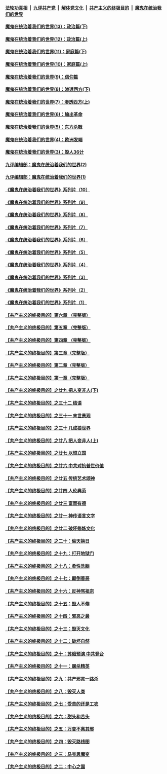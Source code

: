 

####  [法轮功真相](../../../../basic/blob/master/README.md?t=10021131) &nbsp;|&nbsp; [九评共产党](../../../../9ping.md/blob/master/README.md?t=10021131) &nbsp;|&nbsp; [解体党文化](../../../../jtdwh.md/blob/master/README.md?t=10021131)  &nbsp;|&nbsp; [共产主义的终极目的](../../../../gczydzjmd.md/blob/master/README.md?t=10021131) &nbsp;|&nbsp; [魔鬼在统治我们的世界](../../../../mgztzwmdsj.md/blob/master/README.md?t=10021131) 

#### [魔鬼在统治着我们的世界(13)：政治篇(下)](../pages/nsc422/n10448270.md?t=10021131) 

#### [魔鬼在统治着我们的世界(12)：政治篇(上)](../pages/nsc422/n10444576.md?t=10021131) 

#### [魔鬼在统治着我们的世界(11)：家庭篇(下)](../pages/nsc422/n10440961.md?t=10021131) 

#### [魔鬼在统治着我们的世界(10)：家庭篇(上)](../pages/nsc422/n10435448.md?t=10021131) 

#### [魔鬼在统治着我们的世界(9)：信仰篇](../pages/nsc422/n10432159.md?t=10021131) 

#### [魔鬼在统治着我们的世界(8)：渗透西方(下)](../pages/nsc422/n10429603.md?t=10021131) 

#### [魔鬼在统治着我们的世界(7)：渗透西方(上)](../pages/nsc422/n10426013.md?t=10021131) 

#### [魔鬼在统治着我们的世界(6)：输出革命](../pages/nsc422/n10421536.md?t=10021131) 

#### [魔鬼在统治着我们的世界(5)：东方杀戮](../pages/nsc422/n10417707.md?t=10021131) 

#### [魔鬼在统治着我们的世界(4)：欧洲发端](../pages/nsc422/n10414890.md?t=10021131) 

#### [魔鬼在统治着我们的世界(3)：毁人36计](../pages/nsc422/n10411583.md?t=10021131) 

#### [九评编辑部：魔鬼在统治着我们的世界(2)](../pages/nsc422/n10410036.md?t=10021131) 

#### [九评编辑部：魔鬼在统治着我们的世界(1)](../pages/nsc422/n10406825.md?t=10021131) 

#### [《魔鬼在统治着我们的世界》系列片（10）](../pages/nsc422/n12292670.md?t=10021131) 

#### [《魔鬼在统治着我们的世界》系列片（9）](../pages/nsc422/n12290859.md?t=10021131) 

#### [《魔鬼在统治着我们的世界》系列片（8）](../pages/nsc422/n12287445.md?t=10021131) 

#### [《魔鬼在统治着我们的世界》系列片（7）](../pages/nsc422/n12283425.md?t=10021131) 

#### [《魔鬼在统治着我们的世界》系列片（6）](../pages/nsc422/n12282314.md?t=10021131) 

#### [《魔鬼在统治着我们的世界》系列片（5）](../pages/nsc422/n12281419.md?t=10021131) 

#### [《魔鬼在统治着我们的世界》系列片（4）](../pages/nsc422/n12274024.md?t=10021131) 

#### [《魔鬼在统治着我们的世界》系列片（3）](../pages/nsc422/n12271322.md?t=10021131) 

#### [《魔鬼在统治着我们的世界》系列片（2）](../pages/nsc422/n12269049.md?t=10021131) 

#### [《魔鬼在统治着我们的世界》系列片（1）](../pages/nsc422/n12267575.md?t=10021131) 

#### [【共产主义的终极目的】第六章 （完整版）](../pages/nsc422/n11428913.md?t=10021131) 

#### [【共产主义的终极目的】第五章 （完整版）](../pages/nsc422/n11428912.md?t=10021131) 

#### [【共产主义的终极目的】第四章 （完整版）](../pages/nsc422/n11428907.md?t=10021131) 

#### [【共产主义的终极目的】第三章（完整版）](../pages/nsc422/n11428848.md?t=10021131) 

#### [【共产主义的终极目的】第二章（完整版）](../pages/nsc422/n11428831.md?t=10021131) 

#### [【共产主义的终极目的】第一章（完整版）](../pages/nsc422/n11417651.md?t=10021131) 

#### [【共产主义的终极目的】之廿九 把人变非人(下)](../pages/nsc422/n11344140.md?t=10021131) 

#### [【共产主义的终极目的】之三十二 结语](../pages/nsc422/n11360535.md?t=10021131) 

#### [【共产主义的终极目的】之三十一 末世景观](../pages/nsc422/n11351129.md?t=10021131) 

#### [【共产主义的终极目的】之三十 几成狼世界](../pages/nsc422/n11348280.md?t=10021131) 

#### [【共产主义的终极目的】之廿八 把人变非人(上)](../pages/nsc422/n11340492.md?t=10021131) 

#### [【共产主义的终极目的】之廿七 以恨立国](../pages/nsc422/n11336944.md?t=10021131) 

#### [【共产主义的终极目的】之廿六 中共对抗普世价值](../pages/nsc422/n11324785.md?t=10021131) 

#### [【共产主义的终极目的】之廿五 传统艺术颂神](../pages/nsc422/n11296396.md?t=10021131) 

#### [【共产主义的终极目的】之廿四 人伦典范](../pages/nsc422/n11296397.md?t=10021131) 

#### [【共产主义的终极目的】之廿三 富而有德](../pages/nsc422/n11283598.md?t=10021131) 

#### [【共产主义的终极目的】之廿一 神传语言文字](../pages/nsc422/n11263265.md?t=10021131) 

#### [【共产主义的终极目的】之廿二 破坏修炼文化](../pages/nsc422/n11245728.md?t=10021131) 

#### [【共产主义的终极目的】之二十：偷天换日](../pages/nsc422/n11238846.md?t=10021131) 

#### [【共产主义的终极目的】之十九：打开地狱门](../pages/nsc422/n11206376.md?t=10021131) 

#### [【共产主义的终极目的】之十八：柔性洗脑](../pages/nsc422/n11199994.md?t=10021131) 

#### [【共产主义的终极目的】之十七：颠倒善恶](../pages/nsc422/n11179782.md?t=10021131) 

#### [【共产主义的终极目的】之十六：反神骂祖宗](../pages/nsc422/n11166798.md?t=10021131) 

#### [【共产主义的终极目的】之十五：毁人不倦](../pages/nsc422/n11166792.md?t=10021131) 

#### [【共产主义的终极目的】之十四：邪恶之最](../pages/nsc422/n11150249.md?t=10021131) 

#### [【共产主义的终极目的】之十三：毁灭文化](../pages/nsc422/n11135227.md?t=10021131) 

#### [【共产主义的终极目的】之十二：破坏自然](../pages/nsc422/n11135214.md?t=10021131) 

#### [【共产主义的终极目的】之十：苏俄预演 中共登台](../pages/nsc422/n11118424.md?t=10021131) 

#### [【共产主义的终极目的】之十一：屠杀精英](../pages/nsc422/n11118442.md?t=10021131) 

#### [【共产主义的终极目的】之九：共产邪灵一路杀](../pages/nsc422/n11114139.md?t=10021131) 

#### [【共产主义的终极目的】之八：毁灭人类](../pages/nsc422/n11108503.md?t=10021131) 

#### [【共产主义的终极目的】之七：受苦的还是工农](../pages/nsc422/n11101809.md?t=10021131) 

#### [【共产主义的终极目的】之六：甜头和苦头](../pages/nsc422/n11096971.md?t=10021131) 

#### [【共产主义的终极目的】之五：万变不离其邪](../pages/nsc422/n11091285.md?t=10021131) 

#### [【共产主义的终极目的】之四：毁灭路线图](../pages/nsc422/n11086284.md?t=10021131) 

#### [【共产主义的终极目的】之三：马克思魔变](../pages/nsc422/n11061941.md?t=10021131) 

#### [【共产主义的终极目的】之二：中心之国](../pages/nsc422/n11047728.md?t=10021131) 

